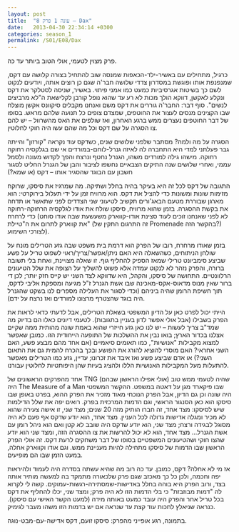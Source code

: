 ```yaml
---
layout: post
title:  "עונה 1 פרק 8 – Dax"
date:   2013-04-30 22:34:14 +0300
categories: season_1
permalink: /S01/E08/Dax
---
```

פרק מצוין לטעמי, אולי הטוב ביותר עד כה.

כרגיל, מתחילים עם באשיר-ילד-הכאפות שמנסה שוב להתחיל בצורה קלושה עם דקס, שמנפנפת אותו ופוגשת במסדרון צדדי שלושה חבר'ה שגם כן רוצים אותה, ויודעים לנקוט לשם כך בשיטות אגרסיביות כמעט כמו אמני פיתוי. באשיר, שניסה לסטלקר את דקס ונקלע לאקשן, דווקא הולך מכות לא רע עד שהוא נופל קורבן לקלישאת ה"לא מרביצים לנשים". סוף דבר: החבר'ה גוררים את דקס משם ואנחנו מקבלים סיקוונס אקשן מוצלח שבו הקצינים מנסים לעצור את החוטפים, שמצדם צופים כל תנועה שלהם מראש. בסופו של דבר החוטפים נעצרים ממש ברגע האחרון, ואז שולפים את האס מהשרוול – יש להם צו הסגרה על שם דקס וכל מה שהם עשו היה חוקי לחלוטין. 

הסגרה על מה ולמה? מסתבר שלפני שלושים שנים, כשדקס עוד נקראה "קורזון" והייתה גבר פעלתני למדי היא התחברה לה לאיזה גנרל-לוחם-במורדים אי שם בגלקסיה רחוקה רחוקה. מישהו גילה למורדים משהו, הגנרל נחטף ונרצח והפך לקדוש מעונה ולסמל עממי, ואחרי שלושים שנה התיקים הצבאיים נחשפו לציבור והבן של הגנרל החליט לסגור חשבון עם הבוגד שהסגיר אותו – דקס (או שמא?)

התגובה של דקס לכל זה היא בעיקר בהיה בחלל ושתיקה. מה שמרגיז את סיסקו, שרוקח מזימות שונות ומשונות כדי להציל את דקס. הוא מרוויח זמן על ידי תעלול בירוקרטי: הוא מארגן שבוררת מטעם הבאג'ורים תקשיב לטיעוני שני הצדדים לפני שתאשר או תדחה את בקשת ההסגרה. בזמן שהוא מרוויח, סיסקו שולח את אודו לגלקסיה הרחוקה-רחוקה כדי לרחרח (לא לפני שאנחנו זוכים לעוד סצינת אודו-קווארק משעשעת שבה אודו סוחט את קווארק לתרום את ה"טיילת" (זה התרגום התקין של Promenade בהקשר הזה?) לצורכי השימוע).

בזמן שאודו מרחרח, רובו של הפרק הוא דרמת בית משפט שבה גזע הטרילים מונח על שולחן הניתוחים, כשהשאלה היא האם ניתן/אפשר/צריך/ראוי לשפוט טריל על פשע שביצע סימביונט טרילי שמאז הספיק להחליף גוף. זו שאלה מצויינת, ואחת בלי תשובה ברורה, והפרק נזהר לא לנקוט עמדה אלא פשוט להשליך על הצופה את שלל הטיעונים הרלוונטיים. התחושה של סיסקו, והקהל, היא שדווקא לצד השני יש קייס חזק יותר; לכן די ברור שאין מנוס מדאוס-אקס-מאכינה שבו אשת הגנרל ז"ל מגיעה ומספקת אליבי לדקס, תוך חשיפת הרומן שהיה ביניהם (וכדי לסגור את העלילה מספרים לנו בשקט שהגנרל היה בוגד שהצטרף מרצונו למורדים ואז נרצח על ידם).

הייתי יכול לפרט כאן על הדיון המשפטי בשאלת הטרילים, אבל לדעתי כדאי לראות את הפרק בשבילו (אבל אולי אפשר לדון בעניין בתגובות). לטעמי דיונים כאלו הם בדיוק מה שמד"ב צריך לעשות – יש לנו כאן גזע חייזרי שהוא באמת שונה מהותית ממה שקיים אצלנו בכדור הארץ; בואו נבין את ההשלכות של התופעה הייחודית הזו. כמובן שאפשר למצוא מקבילות "אנושיות", כמו תאומים סיאמיים (אם אחד מהם מבצע פשע, האם השני אחראי? האם מוסרי להוציא להורג את הפושע ובכך בהכרח להמית גם את התאום השני?) או אדם שביצע פשע ואז איבד את זכרונו; עדיין, גזע כמו הטרילים מאפשר להתעלות מעל המקבילות האנושיות הללו ולהציג בעיות שהן היפותטיות לחלוטין עבורנו.

אחד מהפרקים הראשונים של TNG שהיה לטעמי ממש טוב (אולי אפילו הראשון שבהם) היה The Measure of a Man שבו פיקארד מגן על דאטה במשפט. ההקשר המשפטי היה שונה וכן גם הדיון, אבל הפרק הנוכחי מאוד מזכיר את הפרק ההוא, בפרט באופן שבו סיסקו הוא כאן הסנגור הראשי, וגם הדמות המרכזית בפרק. רואים יפה את שלל הדילמות שיש לסיסקו: מצד אחד, זה חברו הותיק מזה 20 שנים; מצד שני, זו אישה צעירה שהוא לא מכיר ומגלה אדישות גדולה לכל העניין. מצד אחד, הוא יודע שדקס אף פעם לא היה מסוגל לבגידה ורצח; מצד שני, הוא יודע שדקס היה שובב לא קטן ואם הוא ניהל רומן עם אשת הגנרל... מצד אחד, הוא לא יכול להרשות את צו ההסגרה הזה, ומצד שני הוא יודע שהצו חוקי ושהטיעונים המשפטיים בסופו של דבר משחקים לרעת דקס. זה אולי הפרק הראשון שבו הדמות של סיסקו מתחילה להיות מעניינת ממש. וגם אודו וקווארק אחלה, במעט הזמן שבו הם מופיעים.

אז מי לא אחלה? דקס, כמובן. עד כה רוב מה שהיא עשתה בסדרה היה לעמוד ולהיראות יפה וחכמה, ולכן כל כך מאכזב שגם פרק שלכאורה מתמקד בה למעשה מותיר אותה בצד, ורוב הפרק היא בוהה בחלל באדישות-שמסתירה-רגשות-עמוקים. קשה לי לקרוא לה "דמות מבוזבזת" כי בלי הדמות הזו לא היה פרק; ומצד שני, יכלו להחליף את דקס בכל טריל אחר והפרק היה עובד כמעט באותה מידה (למעט הקשר האישי עם סיסקו). כנראה שניאלץ לחכות עוד קצת עד שנראה אם יש בדמות הזו משהו מעבר לגימיק.

בתמונה, רגע אופייני מהפרק: סיסקו זועם, דקס אדישה-עם-מבט-נוגה.